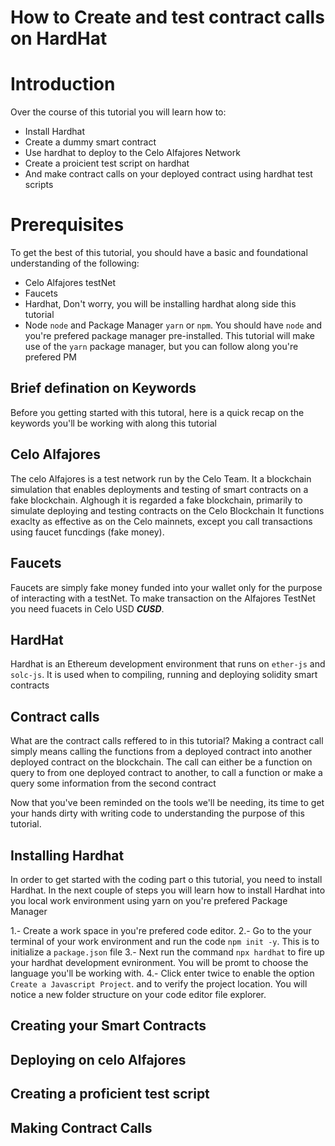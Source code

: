 # How to Create and test contract calls on HardHat 

# Introduction

Over the course of this tutorial you will learn how to:

* Install Hardhat
* Create a dummy smart contract
* Use hardhat to deploy to the Celo Alfajores Network  
* Create a proicient test script on hardhat  
* And make contract calls on your deployed contract using hardhat test scripts


# Prerequisites
To get the best of this tutorial, you should have a basic  and foundational understanding of the following:
* Celo Alfajores testNet
* Faucets 
* Hardhat, Don't worry, you will be installing hardhat along side this tutorial 
* Node `node` and Package Manager `yarn` or `npm`. You should have `node` and you're prefered package manager pre-installed.
This tutorial will make use of the `yarn` package manager, but you can follow along you're prefered PM


## Brief defination on Keywords
Before you getting started with this tutoral, here is a quick recap on the keywords you'll be working with along this tutorial

## Celo Alfajores
The celo Alfajores is a test network run by the Celo Team. It a blockchain simulation that enables
deployments and testing of smart contracts on a fake blockchain. Alghough it is regarded a fake blockchain, primarily to simulate deploying and testing contracts on the Celo Blockchain
It functions exaclty as effective as on the Celo mainnets, except you call transactions using faucet funcdings (fake money).

## Faucets
Faucets are simply fake money funded into your wallet only for the purpose of interacting with a testNet.
To make transaction on the Alfajores TestNet you need fuacets in Celo USD ***CUSD***.


## HardHat
Hardhat is an Ethereum development environment that runs on `ether-js` and `solc-js`. It is used when to compiling, running and deploying solidity smart contracts

## Contract calls
What are the contract calls reffered to in this tutorial?
Making a contract call simply means calling the functions from a deployed contract into another deployed contract on the blockchain.
The call can either be a function on query to from one deployed contract to another, to call a function or make a query some information from the second contract

Now that you've been reminded on the tools we'll be needing, its time to get your hands dirty with writing code to understanding the purpose of this tutorial.

## Installing Hardhat
In order to get started with the coding part o this tutorial, you need to install Hardhat.
In the next couple of steps you will learn how to install Hardhat into you local work environment using yarn on you're prefered Package Manager  

1.- Create a work space in you're prefered code editor.
2.- Go to the your terminal of your work environment and run the code `npm init -y`. This is to initialize a `package.json` file 
3.- Next run the command `npx hardhat` to fire up your hardhat development evnironment.
You will be promt to choose the language you'll be working with.
4.- Click enter twice to enable the option `Create a Javascript Project`. and to verify the project location.
You will notice a new folder structure on your code editor file explorer. 




## Creating your Smart Contracts


## Deploying on celo Alfajores


## Creating a proficient test script


## Making Contract Calls